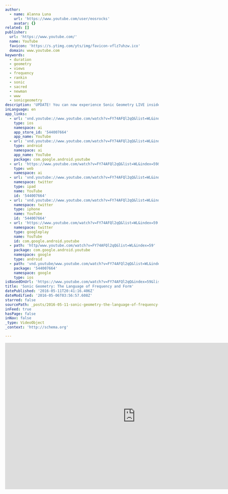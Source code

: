 ```yaml
---
author:
  - name: Alanna Luna
    url: 'https://www.youtube.com/user/eosrocks'
    avatar: {}
related: []
publisher:
  url: 'https://www.youtube.com/'
  name: YouTube
  favicon: 'https://s.ytimg.com/yts/img/favicon-vflz7uhzw.ico'
  domain: www.youtube.com
keywords:
  - duration
  - geometry
  - views
  - frequency
  - rankin
  - sonic
  - sacred
  - newman
  - www
  - sonicgeometry
description: 'UPDATE! You can now experience Sonic Geometry LIVE inside the world famous Integratron near Joshua Tree, California! We will be hosting numerous events inside this amazing "Cellular Rejuvenation Machine" in 2016, and you are invited to participate in our ongoing experiments there. Please visit http://www.sonicgeometry.com/experience-sonic-geometry.html for dates and details.'
inLanguage: en
app_links:
  - url: 'vnd.youtube://www.youtube.com/watch?v=FY74AFQl2qQ&list=WL&index=59&feature=applinks'
    type: ios
    namespace: ai
    app_store_id: '544007664'
    app_name: YouTube
  - url: 'vnd.youtube://www.youtube.com/watch?v=FY74AFQl2qQ&list=WL&index=59&feature=applinks'
    type: android
    namespace: ai
    app_name: YouTube
    package: com.google.android.youtube
  - url: 'https://www.youtube.com/watch?v=FY74AFQl2qQ&list=WL&index=59&feature=applinks'
    type: web
    namespace: ai
  - url: 'vnd.youtube://www.youtube.com/watch?v=FY74AFQl2qQ&list=WL&index=59&feature=applinks'
    namespace: twitter
    type: ipad
    name: YouTube
    id: '544007664'
  - url: 'vnd.youtube://www.youtube.com/watch?v=FY74AFQl2qQ&list=WL&index=59&feature=applinks'
    namespace: twitter
    type: iphone
    name: YouTube
    id: '544007664'
  - url: 'https://www.youtube.com/watch?v=FY74AFQl2qQ&list=WL&index=59'
    namespace: twitter
    type: googleplay
    name: YouTube
    id: com.google.android.youtube
  - path: 'http/www.youtube.com/watch?v=FY74AFQl2qQ&list=WL&index=59'
    package: com.google.android.youtube
    namespace: google
    type: android
  - path: 'vnd.youtube/www.youtube.com/watch?v=FY74AFQl2qQ&list=WL&index=59'
    package: '544007664'
    namespace: google
    type: ios
isBasedOnUrl: 'https://www.youtube.com/watch?v=FY74AFQl2qQ&index=59&list=WL'
title: 'Sonic Geometry: The Language of Frequency and Form'
datePublished: '2016-05-11T20:41:16.406Z'
dateModified: '2016-05-06T03:56:57.608Z'
starred: false
sourcePath: _posts/2016-05-11-sonic-geometry-the-language-of-frequency-and-form.md
inFeed: true
hasPage: false
inNav: false
_type: VideoObject
_context: 'http://schema.org'

---
```

<iframe src="https://cdn.embedly.com/widgets/media.html?src=https%3A%2F%2Fwww.youtube.com%2Fembed%2FFY74AFQl2qQ%3Ffeature%3Doembed&amp;url=https%3A%2F%2Fwww.youtube.com%2Fwatch%3Fv%3DFY74AFQl2qQ%26index%3D59%26list%3DWL&amp;image=https%3A%2F%2Fi.ytimg.com%2Fvi%2FFY74AFQl2qQ%2Fhqdefault.jpg&amp;key=b7d04c9b404c499eba89ee7072e1c4f7&amp;type=text%2Fhtml&amp;schema=youtube" width="854" height="480" scrolling="no" frameborder="0" allowfullscreen="" style=""></iframe>